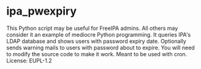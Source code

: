 # ipa_pwexpiry
This Python script may be useful for FreeIPA admins.
All others may consider it an example of mediocre Python programming.
It queries IPA's LDAP database and shows users with password expiry date.
Optionally sends warning mails to users with password about to expire.
You will need to modify the source code to make it work. Meant to be used with cron.
License: EUPL-1.2
